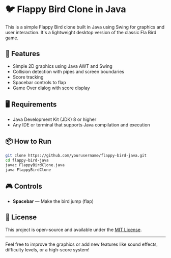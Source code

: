 # 🐦 Flappy Bird Clone in Java

This is a simple Flappy Bird clone built in Java using Swing for graphics and user interaction. It's a lightweight desktop version of the classic Fla Bird game.

## 🚀 Features

- Simple 2D graphics using Java AWT and Swing  
- Collision detection with pipes and screen boundaries  
- Score tracking  
- Spacebar controls to flap  
- Game Over dialog with score display

## 🖥️ Requirements

- Java Development Kit (JDK) 8 or higher  
- Any IDE or terminal that supports Java compilation and execution

## 📦 How to Run

```bash
git clone https://github.com/yourusername/flappy-bird-java.git
cd flappy-bird-java
javac FlappyBirdClone.java
java FlappyBirdClone
```

## 🎮 Controls

- **Spacebar** — Make the bird jump (flap)

## 📝 License

This project is open-source and available under the [MIT License](LICENSE).

---

Feel free to improve the graphics or add new features like sound effects, difficulty levels, or a high-score system!
